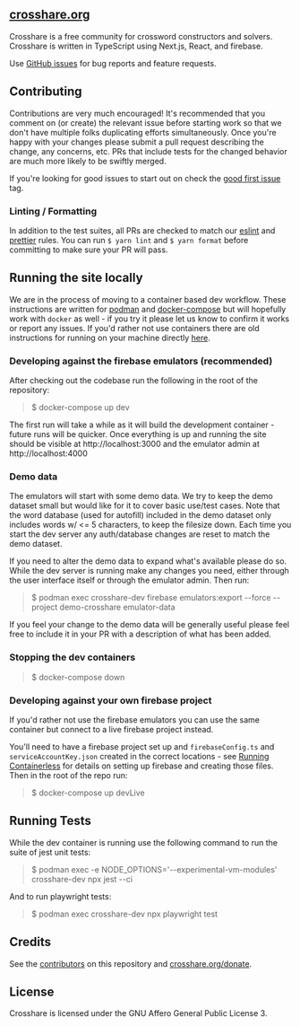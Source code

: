 ## [crosshare.org](https://crosshare.org)

Crosshare is a free community for crossword constructors and solvers. Crosshare is written in TypeScript using Next.js, React, and firebase.

Use [GitHub issues](https://github.com/crosshare-org/crosshare/issues) for bug reports and feature requests.

## Contributing

Contributions are very much encouraged! It's recommended that you comment on (or create) the relevant issue before starting work so that we don't have multiple folks duplicating efforts simultaneously. Once you're happy with your changes please submit a pull request describing the change, any concerns, etc. PRs that include tests for the changed behavior are much more likely to be swiftly merged.

If you're looking for good issues to start out on check the [good first issue](https://github.com/crosshare-org/crosshare/issues?q=is%3Aissue+is%3Aopen+label%3A"good+first+issue") tag.

### Linting / Formatting

In addition to the test suites, all PRs are checked to match our [eslint](https://eslint.org/) and [prettier](https://prettier.io/) rules. You can run `$ yarn lint` and `$ yarn format` before committing to make sure your PR will pass. 

## Running the site locally

We are in the process of moving to a container based dev workflow. These instructions are written for [podman](https://podman.io/) and [docker-compose](https://brandonrozek.com/blog/rootless-docker-compose-podman/) but will hopefully work with `docker` as well - if you try it please let us know to confirm it works or report any issues. If you'd rather not use containers there are old instructions for running on your machine directly [here](/RUNNING_CONTAINERLESS.md).

### Developing against the firebase emulators (recommended)

After checking out the codebase run the following in the root of the repository:

> $ docker-compose up dev

The first run will take a while as it will build the development container - future runs will be quicker. Once everything is up and running the site should be visible at http://localhost:3000 and the emulator admin at http://localhost:4000

### Demo data

The emulators will start with some demo data. We try to keep the demo dataset small but would like for it to cover basic use/test cases. Note that the word database (used for autofill) included in the demo dataset only includes words w/ <= 5 characters, to keep the filesize down. Each time you start the dev server any auth/database changes are reset to match the demo dataset.

If you need to alter the demo data to expand what's available please do so. While the dev server is running make any changes you need, either through the user interface itself or through the emulator admin. Then run:

> $ podman exec crosshare-dev firebase emulators:export --force --project demo-crosshare emulator-data

If you feel your change to the demo data will be generally useful please feel free to include it in your PR with a description of what has been added.

### Stopping the dev containers

> $ docker-compose down

### Developing against your own firebase project

If you'd rather not use the firebase emulators you can use the same container but connect to a live firebase project instead.

You'll need to have a firebase project set up and `firebaseConfig.ts` and `serviceAccountKey.json` created in the correct locations - see [Running Containerless](/RUNNING_CONTAINERLESS.md) for details on setting up firebase and creating those files. Then in the root of the repo run:

> $ docker-compose up devLive

## Running Tests

While the dev container is running use the following command to run the suite of jest unit tests:

> $ podman exec -e NODE_OPTIONS='--experimental-vm-modules' crosshare-dev npx jest --ci

And to run playwright tests:

> $ podman exec crosshare-dev npx playwright test

## Credits

See the [contributors](https://github.com/crosshare-org/crosshare/graphs/contributors) on this repository and [crosshare.org/donate](https://crosshare.org/donate).

## License

Crosshare is licensed under the GNU Affero General Public License 3.
